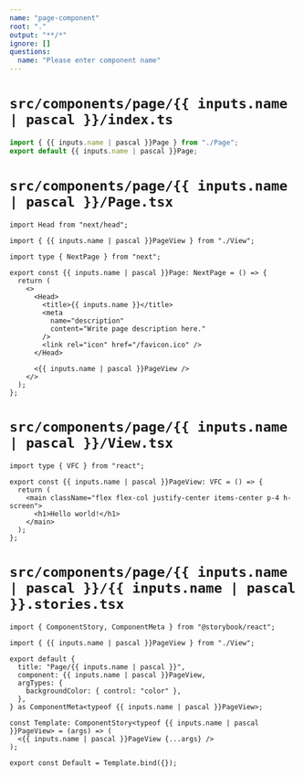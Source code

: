 ```yaml
---
name: "page-component"
root: "."
output: "**/*"
ignore: []
questions:
  name: "Please enter component name"
---
```


# `src/components/page/{{ inputs.name | pascal }}/index.ts`

```ts
import { {{ inputs.name | pascal }}Page } from "./Page";
export default {{ inputs.name | pascal }}Page;

```

# `src/components/page/{{ inputs.name | pascal }}/Page.tsx`

```tsx
import Head from "next/head";

import { {{ inputs.name | pascal }}PageView } from "./View";

import type { NextPage } from "next";

export const {{ inputs.name | pascal }}Page: NextPage = () => {
  return (
    <>
      <Head>
        <title>{{ inputs.name }}</title>
        <meta
          name="description"
          content="Write page description here."
        />
        <link rel="icon" href="/favicon.ico" />
      </Head>

      <{{ inputs.name | pascal }}PageView />
    </>
  );
};

```

# `src/components/page/{{ inputs.name | pascal }}/View.tsx`

```tsx
import type { VFC } from "react";

export const {{ inputs.name | pascal }}PageView: VFC = () => {
  return (
    <main className="flex flex-col justify-center items-center p-4 h-screen">
      <h1>Hello world!</h1>
    </main>
  );
};
```

# `src/components/page/{{ inputs.name | pascal }}/{{ inputs.name | pascal }}.stories.tsx`

```tsx
import { ComponentStory, ComponentMeta } from "@storybook/react";

import { {{ inputs.name | pascal }}PageView } from "./View";

export default {
  title: "Page/{{ inputs.name | pascal }}",
  component: {{ inputs.name | pascal }}PageView,
  argTypes: {
    backgroundColor: { control: "color" },
  },
} as ComponentMeta<typeof {{ inputs.name | pascal }}PageView>;

const Template: ComponentStory<typeof {{ inputs.name | pascal }}PageView> = (args) => (
  <{{ inputs.name | pascal }}PageView {...args} />
);

export const Default = Template.bind({});
```
